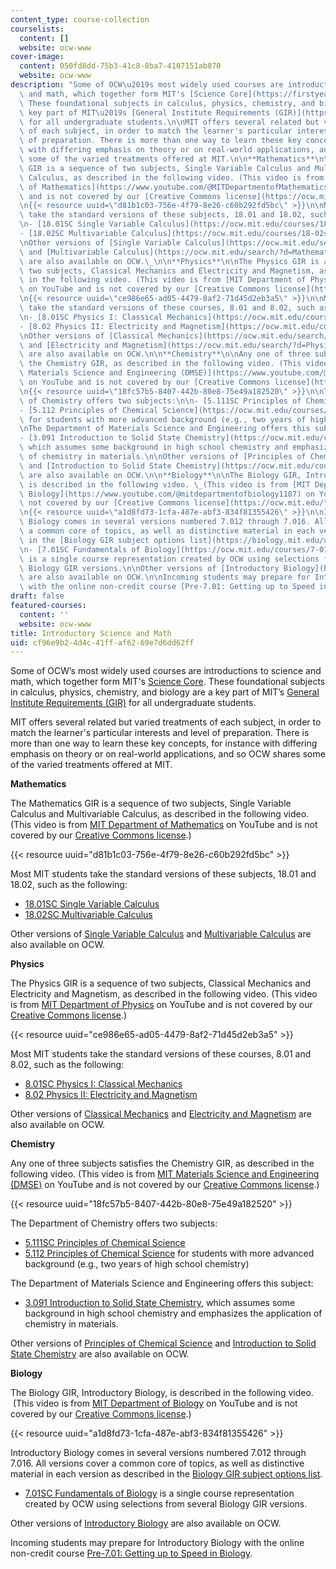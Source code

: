```yaml
---
content_type: course-collection
courselists:
  content: []
  website: ocw-www
cover-image:
  content: 050fd8dd-75b3-41c8-8ba7-4107151ab870
  website: ocw-www
description: "Some of OCW\u2019s most widely used courses are introductions to science\
  \ and math, which together form MIT's [Science Core](https://firstyear.mit.edu/academics-exploration/general-institute-requirements-girs/science-core/).\
  \ These foundational subjects in calculus, physics, chemistry, and biology are a\
  \ key part of MIT\u2019s [General Institute Requirements (GIR)](https://firstyear.mit.edu/academics-exploration/general-institute-requirements-girs/)\
  \ for all undergraduate students.\n\nMIT offers several related but varied treatments\
  \ of each subject, in order to match the learner's particular interests and level\
  \ of preparation. There is more than one way to learn these key concepts, for instance\
  \ with differing emphasis on theory or on real-world applications, and so OCW shares\
  \ some of the varied treatments offered at MIT.\n\n**Mathematics**\n\nThe Mathematics\
  \ GIR is a sequence of two subjects, Single Variable Calculus and Multivariable\
  \ Calculus, as described in the following video. (This video is from [MIT Department\
  \ of Mathematics](https://www.youtube.com/@MITDepartmentofMathematics) on YouTube\
  \ and is not covered by our [Creative Commons license](https://ocw.mit.edu/terms/#cc).)\n\
  \n{{< resource uuid=\"d81b1c03-756e-4f79-8e26-c60b292fd5bc\" >}}\n\nMost MIT students\
  \ take the standard versions of these subjects, 18.01 and 18.02, such as the following:\n\
  \n- [18.01SC Single Variable Calculus](https://ocw.mit.edu/courses/18-01sc-single-variable-calculus-fall-2010/)\n\
  - [18.02SC Multivariable Calculus](https://ocw.mit.edu/courses/18-02sc-multivariable-calculus-fall-2010/)\n\
  \nOther versions of [Single Variable Calculus](https://ocw.mit.edu/search/?d=Mathematics&q=18.01)\
  \ and [Multivariable Calculus](https://ocw.mit.edu/search/?d=Mathematics&q=18.02)\
  \ are also available on OCW.\_\n\n**Physics**\n\nThe Physics GIR is a sequence of\
  \ two subjects, Classical Mechanics and Electricity and Magnetism, as described\
  \ in the following video. (This video is from [MIT Department of Physics](https://www.youtube.com/@MITDepartmentofPhysics)\
  \ on YouTube and is not covered by our [Creative Commons license](https://ocw.mit.edu/terms/#cc).)\n\
  \n{{< resource uuid=\"ce986e65-ad05-4479-8af2-71d45d2eb3a5\" >}}\n\nMost MIT students\
  \ take the standard versions of these courses, 8.01 and 8.02, such as the following:\n\
  \n- [8.01SC Physics I: Classical Mechanics](https://ocw.mit.edu/courses/8-01sc-classical-mechanics-fall-2016/)\n\
  - [8.02 Physics II: Electricity and Magnetism](https://ocw.mit.edu/courses/8-02-physics-ii-electricity-and-magnetism-spring-2019/)\n\
  \nOther versions of [Classical Mechanics](https://ocw.mit.edu/search/?d=Physics&q=8.01)\
  \ and [Electricity and Magnetism](https://ocw.mit.edu/search/?d=Physics&q=8.02)\
  \ are also available on OCW.\n\n**Chemistry**\n\nAny one of three subjects satisfies\
  \ the Chemistry GIR, as described in the following video. (This video is from [MIT\
  \ Materials Science and Engineering (DMSE)](https://www.youtube.com/@mitmaterialsscienceandengi5332)\
  \ on YouTube and is not covered by our [Creative Commons license](https://ocw.mit.edu/terms/#cc).)\n\
  \n{{< resource uuid=\"18fc57b5-8407-442b-80e8-75e49a182520\" >}}\n\nThe Department\
  \ of Chemistry offers two subjects:\n\n- [5.111SC Principles of Chemical Science](https://ocw.mit.edu/courses/5-111sc-principles-of-chemical-science-fall-2014/)\n\
  - [5.112 Principles of Chemical Science](https://ocw.mit.edu/courses/5-112-principles-of-chemical-science-fall-2005/)\
  \ for students with more advanced background (e.g., two years of high school chemistry)\n\
  \nThe Department of Materials Science and Engineering offers this subject:\_\n\n\
  - [3.091 Introduction to Solid State Chemistry](https://ocw.mit.edu/courses/3-091-introduction-to-solid-state-chemistry-fall-2018/),\
  \ which assumes some background in high school chemistry and emphasizes the application\
  \ of chemistry in materials.\n\nOther versions of [Principles of Chemical Science](https://ocw.mit.edu/courses/5-111-principles-of-chemical-science-fall-2008/)\
  \ and [Introduction to Solid State Chemistry](https://ocw.mit.edu/courses/3-091sc-introduction-to-solid-state-chemistry-fall-2010/)\
  \ are also available on OCW.\n\n**Biology**\n\nThe Biology GIR, Introductory Biology,\
  \ is described in the following video. \_(This video is from [MIT Department of\
  \ Biology](https://www.youtube.com/@mitdepartmentofbiology1187) on YouTube and is\
  \ not covered by our [Creative Commons license](https://ocw.mit.edu/terms/#cc).)\n\
  \n{{< resource uuid=\"a1d8fd73-1cfa-487e-abf3-834f81355426\" >}}\n\nIntroductory\
  \ Biology comes in several versions numbered 7.012 through 7.016. All versions cover\
  \ a common core of topics, as well as distinctive material in each version as described\
  \ in the [Biology GIR subject options list](https://biology.mit.edu/undergraduate/major-minor-requirements/general-institute-requirement/).\n\
  \n- [7.01SC Fundamentals of Biology](https://ocw.mit.edu/courses/7-01sc-fundamentals-of-biology-fall-2011/)\
  \ is a single course representation created by OCW using selections from several\
  \ Biology GIR versions.\n\nOther versions of [Introductory Biology](https://ocw.mit.edu/search/?d=Biology&q=7.01&s=department_course_numbers.sort_coursenum)\
  \ are also available on OCW.\n\nIncoming students may prepare for Introductory Biology\
  \ with the online non-credit course [Pre-7.01: Getting up to Speed in Biology](https://ocw.mit.edu/courses/res-7-001-pre-7-01-getting-up-to-speed-in-biology-summer-2019/)."
draft: false
featured-courses:
  content: ''
  website: ocw-www
title: Introductory Science and Math
uid: cf96e9b2-4d4c-41ff-af62-69e7d6dd62ff
---
```

Some of OCW’s most widely used courses are introductions to science and math, which together form MIT's [Science Core](https://firstyear.mit.edu/academics-exploration/general-institute-requirements-girs/science-core/). These foundational subjects in calculus, physics, chemistry, and biology are a key part of MIT’s [General Institute Requirements (GIR)](https://firstyear.mit.edu/academics-exploration/general-institute-requirements-girs/) for all undergraduate students.

MIT offers several related but varied treatments of each subject, in order to match the learner's particular interests and level of preparation. There is more than one way to learn these key concepts, for instance with differing emphasis on theory or on real-world applications, and so OCW shares some of the varied treatments offered at MIT.

**Mathematics**

The Mathematics GIR is a sequence of two subjects, Single Variable Calculus and Multivariable Calculus, as described in the following video. (This video is from [MIT Department of Mathematics](https://www.youtube.com/@MITDepartmentofMathematics) on YouTube and is not covered by our [Creative Commons license](https://ocw.mit.edu/terms/#cc).)

{{< resource uuid="d81b1c03-756e-4f79-8e26-c60b292fd5bc" >}}

Most MIT students take the standard versions of these subjects, 18.01 and 18.02, such as the following:

- [18.01SC Single Variable Calculus](https://ocw.mit.edu/courses/18-01sc-single-variable-calculus-fall-2010/)
- [18.02SC Multivariable Calculus](https://ocw.mit.edu/courses/18-02sc-multivariable-calculus-fall-2010/)

Other versions of [Single Variable Calculus](https://ocw.mit.edu/search/?d=Mathematics&q=18.01) and [Multivariable Calculus](https://ocw.mit.edu/search/?d=Mathematics&q=18.02) are also available on OCW. 

**Physics**

The Physics GIR is a sequence of two subjects, Classical Mechanics and Electricity and Magnetism, as described in the following video. (This video is from [MIT Department of Physics](https://www.youtube.com/@MITDepartmentofPhysics) on YouTube and is not covered by our [Creative Commons license](https://ocw.mit.edu/terms/#cc).)

{{< resource uuid="ce986e65-ad05-4479-8af2-71d45d2eb3a5" >}}

Most MIT students take the standard versions of these courses, 8.01 and 8.02, such as the following:

- [8.01SC Physics I: Classical Mechanics](https://ocw.mit.edu/courses/8-01sc-classical-mechanics-fall-2016/)
- [8.02 Physics II: Electricity and Magnetism](https://ocw.mit.edu/courses/8-02-physics-ii-electricity-and-magnetism-spring-2019/)

Other versions of [Classical Mechanics](https://ocw.mit.edu/search/?d=Physics&q=8.01) and [Electricity and Magnetism](https://ocw.mit.edu/search/?d=Physics&q=8.02) are also available on OCW.

**Chemistry**

Any one of three subjects satisfies the Chemistry GIR, as described in the following video. (This video is from [MIT Materials Science and Engineering (DMSE)](https://www.youtube.com/@mitmaterialsscienceandengi5332) on YouTube and is not covered by our [Creative Commons license](https://ocw.mit.edu/terms/#cc).)

{{< resource uuid="18fc57b5-8407-442b-80e8-75e49a182520" >}}

The Department of Chemistry offers two subjects:

- [5.111SC Principles of Chemical Science](https://ocw.mit.edu/courses/5-111sc-principles-of-chemical-science-fall-2014/)
- [5.112 Principles of Chemical Science](https://ocw.mit.edu/courses/5-112-principles-of-chemical-science-fall-2005/) for students with more advanced background (e.g., two years of high school chemistry)

The Department of Materials Science and Engineering offers this subject: 

- [3.091 Introduction to Solid State Chemistry](https://ocw.mit.edu/courses/3-091-introduction-to-solid-state-chemistry-fall-2018/), which assumes some background in high school chemistry and emphasizes the application of chemistry in materials.

Other versions of [Principles of Chemical Science](https://ocw.mit.edu/courses/5-111-principles-of-chemical-science-fall-2008/) and [Introduction to Solid State Chemistry](https://ocw.mit.edu/courses/3-091sc-introduction-to-solid-state-chemistry-fall-2010/) are also available on OCW.

**Biology**

The Biology GIR, Introductory Biology, is described in the following video.  (This video is from [MIT Department of Biology](https://www.youtube.com/@mitdepartmentofbiology1187) on YouTube and is not covered by our [Creative Commons license](https://ocw.mit.edu/terms/#cc).)

{{< resource uuid="a1d8fd73-1cfa-487e-abf3-834f81355426" >}}

Introductory Biology comes in several versions numbered 7.012 through 7.016. All versions cover a common core of topics, as well as distinctive material in each version as described in the [Biology GIR subject options list](https://biology.mit.edu/undergraduate/major-minor-requirements/general-institute-requirement/).

- [7.01SC Fundamentals of Biology](https://ocw.mit.edu/courses/7-01sc-fundamentals-of-biology-fall-2011/) is a single course representation created by OCW using selections from several Biology GIR versions.

Other versions of [Introductory Biology](https://ocw.mit.edu/search/?d=Biology&q=7.01&s=department_course_numbers.sort_coursenum) are also available on OCW.

Incoming students may prepare for Introductory Biology with the online non-credit course [Pre-7.01: Getting up to Speed in Biology](https://ocw.mit.edu/courses/res-7-001-pre-7-01-getting-up-to-speed-in-biology-summer-2019/).